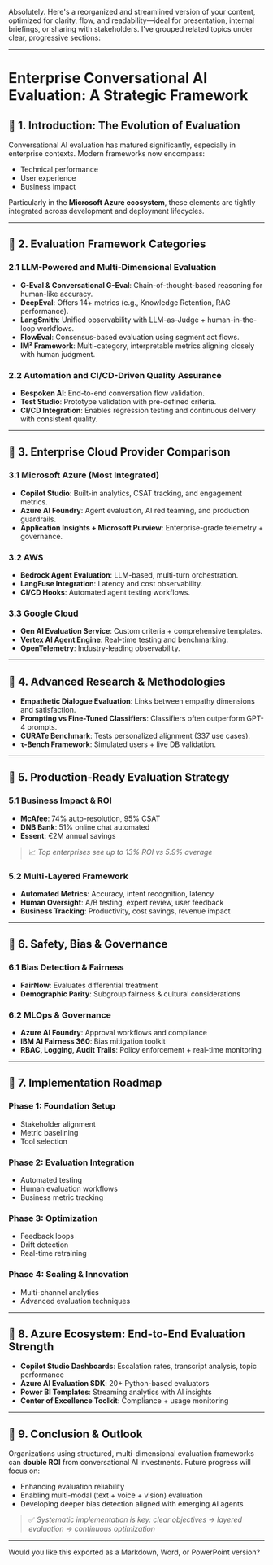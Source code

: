 Absolutely. Here's a reorganized and streamlined version of your content, optimized for clarity, flow, and readability—ideal for presentation, internal briefings, or sharing with stakeholders. I've grouped related topics under clear, progressive sections:

---

# **Enterprise Conversational AI Evaluation: A Strategic Framework**

## 🔹 1. Introduction: The Evolution of Evaluation

Conversational AI evaluation has matured significantly, especially in enterprise contexts. Modern frameworks now encompass:

- Technical performance
- User experience
- Business impact

Particularly in the **Microsoft Azure ecosystem**, these elements are tightly integrated across development and deployment lifecycles.

---

## 🔹 2. Evaluation Framework Categories

### **2.1 LLM-Powered and Multi-Dimensional Evaluation**

- **G-Eval & Conversational G-Eval**: Chain-of-thought-based reasoning for human-like accuracy.
- **DeepEval**: Offers 14+ metrics (e.g., Knowledge Retention, RAG performance).
- **LangSmith**: Unified observability with LLM-as-Judge + human-in-the-loop workflows.
- **FlowEval**: Consensus-based evaluation using segment act flows.
- **IM² Framework**: Multi-category, interpretable metrics aligning closely with human judgment.

### **2.2 Automation and CI/CD-Driven Quality Assurance**

- **Bespoken AI**: End-to-end conversation flow validation.
- **Test Studio**: Prototype validation with pre-defined criteria.
- **CI/CD Integration**: Enables regression testing and continuous delivery with consistent quality.

---

## 🔹 3. Enterprise Cloud Provider Comparison

### **3.1 Microsoft Azure (Most Integrated)**

- **Copilot Studio**: Built-in analytics, CSAT tracking, and engagement metrics.
- **Azure AI Foundry**: Agent evaluation, AI red teaming, and production guardrails.
- **Application Insights + Microsoft Purview**: Enterprise-grade telemetry + governance.

### **3.2 AWS**

- **Bedrock Agent Evaluation**: LLM-based, multi-turn orchestration.
- **LangFuse Integration**: Latency and cost observability.
- **CI/CD Hooks**: Automated agent testing workflows.

### **3.3 Google Cloud**

- **Gen AI Evaluation Service**: Custom criteria + comprehensive templates.
- **Vertex AI Agent Engine**: Real-time testing and benchmarking.
- **OpenTelemetry**: Industry-leading observability.

---

## 🔹 4. Advanced Research & Methodologies

- **Empathetic Dialogue Evaluation**: Links between empathy dimensions and satisfaction.
- **Prompting vs Fine-Tuned Classifiers**: Classifiers often outperform GPT-4 prompts.
- **CURATe Benchmark**: Tests personalized alignment (337 use cases).
- **τ-Bench Framework**: Simulated users + live DB validation.

---

## 🔹 5. Production-Ready Evaluation Strategy

### **5.1 Business Impact & ROI**

- **McAfee**: 74% auto-resolution, 95% CSAT
- **DNB Bank**: 51% online chat automated
- **Essent**: €2M annual savings

> 📈 _Top enterprises see up to 13% ROI vs 5.9% average_

### **5.2 Multi-Layered Framework**

- **Automated Metrics**: Accuracy, intent recognition, latency
- **Human Oversight**: A/B testing, expert review, user feedback
- **Business Tracking**: Productivity, cost savings, revenue impact

---

## 🔹 6. Safety, Bias & Governance

### **6.1 Bias Detection & Fairness**

- **FairNow**: Evaluates differential treatment
- **Demographic Parity**: Subgroup fairness & cultural considerations

### **6.2 MLOps & Governance**

- **Azure AI Foundry**: Approval workflows and compliance
- **IBM AI Fairness 360**: Bias mitigation toolkit
- **RBAC, Logging, Audit Trails**: Policy enforcement + real-time monitoring

---

## 🔹 7. Implementation Roadmap

### **Phase 1: Foundation Setup**

- Stakeholder alignment
- Metric baselining
- Tool selection

### **Phase 2: Evaluation Integration**

- Automated testing
- Human evaluation workflows
- Business metric tracking

### **Phase 3: Optimization**

- Feedback loops
- Drift detection
- Real-time retraining

### **Phase 4: Scaling & Innovation**

- Multi-channel analytics
- Advanced evaluation techniques

---

## 🔹 8. Azure Ecosystem: End-to-End Evaluation Strength

- **Copilot Studio Dashboards**: Escalation rates, transcript analysis, topic performance
- **Azure AI Evaluation SDK**: 20+ Python-based evaluators
- **Power BI Templates**: Streaming analytics with AI insights
- **Center of Excellence Toolkit**: Compliance + usage monitoring

---

## 🔹 9. Conclusion & Outlook

Organizations using structured, multi-dimensional evaluation frameworks can **double ROI** from conversational AI investments. Future progress will focus on:

- Enhancing evaluation reliability
- Enabling multi-modal (text + voice + vision) evaluation
- Developing deeper bias detection aligned with emerging AI agents

> ✅ _Systematic implementation is key: clear objectives → layered evaluation → continuous optimization_

---

Would you like this exported as a Markdown, Word, or PowerPoint version?
